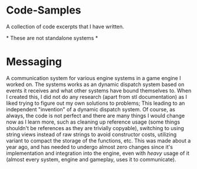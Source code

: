 # Code-Samples
A collection of code excerpts that I have written.

\* These are not standalone systems *

# Messaging
A communication system for various engine systems in a game engine I worked on. The systems works as an dynamic dispatch system based on events it receives and what other systems have bound themselves to. When I created this, I did not do any research (apart from stl documentation) as I liked trying to figure out my own solutions to problems; This leading to an independent "invention" of a dynamic dispatch system. Of course, as always, the code is not perfect and there are many things I would change now as I learn more, such as cleaning up reference usage (some things shouldn't be references as they are trivially copyable), switching to using string views instead of raw strings to avoid constructor costs, utilizing variant to compact the storage of the functions, etc. This was made about a year ago, and has needed to undergo almost zero changes since it's implementation and integration into the engine, even with *heavy* usage of it (almost every system, engine and gameplay, uses it to communicate).
